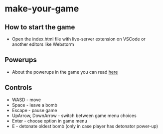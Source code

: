 # make-your-game

## How to start the game
* Open the index.html file with live-server extension on VSCode or another editors like Webstorm

## Powerups
* About the powerups in the game you can read [here](https://strategywiki.org/wiki/Bomberman/How_to_play)

## Controls
* WASD - move
* Space - leave a bomb
* Escape - pause game
* UpArrow, DownArrow - switch between game menu choices
* Enter - choose option in game menu
* E - detonate oldest bomb (only in case player has detonator power-up)